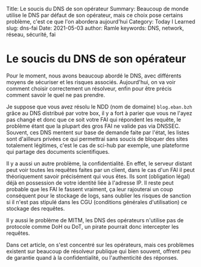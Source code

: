 Title: Le soucis du DNS de son opérateur
Summary: Beaucoup de monde utilise le DNS par défaut de son opérateur, mais ce choix pose certains problème, c'est ce que l'on abordera aujourd'hui
Category: Today I Learned
slug: dns-fai
Date: 2021-05-03
author: Ramle
keywords: DNS, network, réseau, sécurité, fai

# Le soucis du DNS de son opérateur

Pour le moment, nous avons beaucoup abordé le DNS, avec différents moyens de sécuriser et les risques associés. Aujourd'hui, on va voir comment choisir correctement un résolveur, enfin pour être précis comment savoir le quel ne pas prendre.

Je suppose que vous avez résolu le NDD (nom de domaine) `blog.eban.bzh` grâce au DNS distribué par votre box, il y a fort à parier que vous ne l'ayez pas changé et donc que ce soit votre FAI qui répondent les requête, le problème étant que la plupart des gros FAI ne valide pas via DNSSEC. Souvent, ces DNS mentent sur base de demande faite par l'état, les listes sont d'ailleurs privées ce qui permettrai sans soucis de bloquer des sites totalement légitimes, c'est le cas de sci-hub par exemple, une plateforme qui partage des documents scientifiques.

Il y a aussi un autre problème, la confidentialité. En effet, le serveur distant peut voir toutes les requêtes faites par un client, dans le cas d'un FAI il peut théoriquement savoir précisément qui vous êtes. Ils sont (obligation légal) déjà en possession de votre identité liée à l'adresse IP. Il reste peut probable que les FAI le fassent vraiment, ça leur rajouterai un coup conséquent pour le stockage de logs, sans oublier les risques de sanction si il n'est pas stipulé dans les CGU (conditions générales d'utilisation) ce stockage des requêtes.

Il y aussi le problème de MITM, les DNS des opérateurs n'utilise pas de protocole comme DoH ou DoT, un pirate pourrait donc intercepter les requêtes.

Dans cet article, on s'est concentré sur les opérateurs, mais ces problèmes existent sur beaucoup de résolveur publique qui bien souvent, offrent peu de garantie quand à la confidentialité, ou l'authenticité des réponses.
